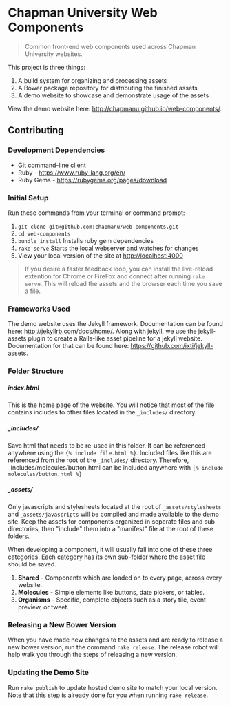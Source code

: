# Chapman University Web Components
> Common front-end web components used across Chapman University websites.  

This project is three things:  
1. A build system for organizing and processing assets  
2. A Bower package repository for distributing the finished assets  
3. A demo website to showcase and demonstrate usage of the assets  

View the demo website here: http://chapmanu.github.io/web-components/.

## Contributing

### Development Dependencies
* Git command-line client  
* Ruby - https://www.ruby-lang.org/en/  
* Ruby Gems - https://rubygems.org/pages/download  

### Initial Setup

Run these commands from your terminal or command prompt:

1. 	`git clone git@github.com:chapmanu/web-components.git`
2. 	`cd web-components`
3. 	`bundle install` Installs ruby gem dependencies
4. 	`rake serve` Starts the local webserver and watches for changes
5. 	View your local version of the site at [http://localhost:4000](http://localhost:4000)

> If you desire a faster feedback loop, you can install the live-reload extention for Chrome or FireFox and connect after running `rake serve`.  This will reload the assets and the browser each time you save a file.

### Frameworks Used

The demo website uses the Jekyll framework.  Documentation can be found here: http://jekyllrb.com/docs/home/.  Along with jekyll, we use the jekyll-assets plugin to create a Rails-like asset pipeline for a jekyll website.  Documentation for that can be found here: https://github.com/ixti/jekyll-assets.

### Folder Structure

##### index.html
This is the home page of the website.  You will notice that most of the file contains includes to other files located in the `_includes/` directory.

##### _includes/
Save html that needs to be re-used in this folder.  It can be referenced anywhere using the `{% include file.html %}`.  Included files like this are referenced from the root of the `_includes/` directory.  Therefore, _includes/molecules/button.html can be included anywhere with `{% include molecules/button.html %}`

##### _assets/
Only javascripts and stylesheets located at the root of `_assets/stylesheets` and `_assets/javascripts` will be compiled and made available to the demo site.  Keep the assets for components organized in seperate files and sub-directories, then "include" them into a "manifest" file at the root of these folders.

When developing a component, it will usually fall into one of these three categories.  Each category has its own sub-folder where the asset file should be saved.

1. **Shared** - Components which are loaded on to every page, across every website.
2. **Molecules** - Simple elements like buttons, date pickers, or tables.
3. **Organisms** - Specific, complete objects such as a story tile, event preview, or tweet.

### Releasing a New Bower Version

When you have made new changes to the assets and are ready to release a new bower version, run the command `rake release`.  The release robot will help walk you through the steps of releasing a new version.

### Updating the Demo Site

Run `rake publish` to update hosted demo site to match your local version.  Note that this step is already done for you when running `rake release`.
